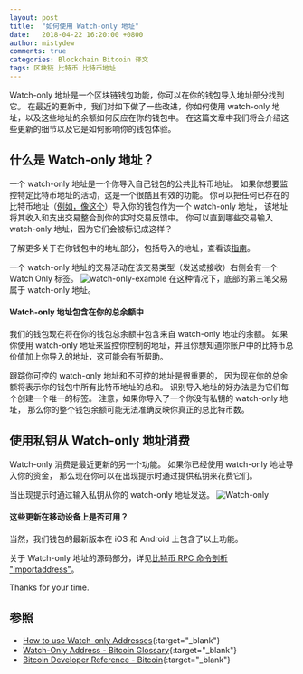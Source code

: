 ```yaml
---
layout: post
title:  "如何使用 Watch-only 地址"
date:   2018-04-22 16:20:00 +0800
author: mistydew
comments: true
categories: Blockchain Bitcoin 译文
tags: 区块链 比特币 比特币地址
---
```

Watch-only 地址是一个区块链钱包功能，你可以在你的钱包导入地址部分找到它。
在最近的更新中，我们对如下做了一些改进，你如何使用 watch-only 地址，以及这些地址的余额如何反应在你的钱包中。
在这篇文章中我们将会介绍这些更新的细节以及它是如何影响你的钱包体验。

## 什么是 Watch-only 地址？

一个 watch-only 地址是一个你导入自己钱包的公共比特币地址。
如果你想要监控特定比特币地址的活动，这是一个很酷且有效的功能。
你可以把任何已存在的比特币地址（[例如，像这个](https://blockchain.info/address/1PRxCErnys1jWEBnbG3Ad1e2s3uQzpasGX)）导入你的钱包作为一个 watch-only 地址，
该地址将其收入和支出交易整合到你的实时交易反馈中。
你可以直到哪些交易输入 watch-only 地址，因为它们会被标记成这样？

了解更多关于在你钱包中的地址部分，包括导入的地址，查看该[指南](https://support.blockchain.com/hc/en-us/articles/207746403-Addresses)。

一个 watch-only 地址的交易活动在该交易类型（发送或接收）右侧会有一个 Watch Only 标签。
![watch-only-example](https://blog.blockchain.com/content/images/2016/05/watch-only-example.png)
在这种情况下，底部的第三笔交易属于 watch-only 地址。

#### Watch-only 地址包含在你的总余额中

我们的钱包现在将在你的钱包总余额中包含来自 watch-only 地址的余额。
如果你使用 watch-only 地址来监控你控制的地址，并且你想知道你账户中的比特币总价值加上你导入的地址，这可能会有所帮助。

跟踪你可控的 watch-only 地址和不可控的地址是很重要的，
因为现在你的总余额将表示你的钱包中所有比特币地址的总和。
识别导入地址的好办法是为它们每个创建一个唯一的标签。
注意，如果你导入了一个你没有私钥的 watch-only 地址，
那么你的整个钱包余额可能无法准确反映你真正的总比特币数。

## 使用私钥从 Watch-only 地址消费

Watch-only 消费是最近更新的另一个功能。
如果你已经使用 watch-only 地址导入你的资金，
那么现在你可以在出现提示时通过提供私钥来花费它们。

当出现提示时通过输入私钥从你的 watch-only 地址发送。
![Watch-only](https://blog.blockchain.com/content/images/2016/05/Watch-only.png)

#### 这些更新在移动设备上是否可用？

当然，我们钱包的最新版本在 iOS 和 Android 上包含了以上功能。

关于 Watch-only 地址的源码部分，详见[比特币 RPC 命令剖析 "importaddress"](/blog/2018/08/bitcoin-rpc-command-importaddress.html)。

Thanks for your time.

## 参照

* [How to use Watch-only Addresses](https://blog.blockchain.com/2016/05/31/how-to-use-watch-only-addresses){:target="_blank"}
* [Watch-Only Address - Bitcoin Glossary](https://bitcoin.org/en/glossary/watch-only-address){:target="_blank"}
* [Bitcoin Developer Reference - Bitcoin](https://bitcoin.org/en/developer-reference#importaddress){:target="_blank"}
